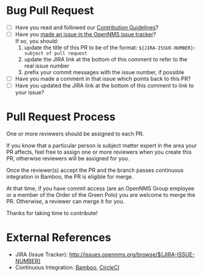 # Bug Pull Request

* [ ] Have you read and followed our [Contribution Guidelines](https://github.com/OpenNMS/opennms/blob/develop/CONTRIBUTING.md)?
* [ ] Have you [made an issue in the OpenNMS issue tracker](https://issues.opennms.org)?<br>If so, you should:
  1. update the title of this PR to be of the format: `${JIRA-ISSUE-NUMBER}: subject of pull request`
  2. update the JIRA link at the bottom of this comment to refer to the real issue number
  3. prefix your commit messages with the issue number, if possible
* [ ] Have you made a comment in that issue which points back to this PR?
* [ ] Have you updated the JIRA link at the bottom of this comment to link to your issue?

# Pull Request Process

One or more reviewers should be assigned to each PR.

If you know that a particular person is subject matter expert in the area your PR affects, feel free to assign one or more reviewers when you create this PR, otherwise reviewers will be assigned for you.

Once the reviewer(s) accept the PR and the branch passes continuous integration in Bamboo, the PR is eligible for merge.

At that time, if you have commit access (are an OpenNMS Group employee or a member of the Order of the Green Polo) you are welcome to merge the PR.
Otherwise, a reviewer can merge it for you.

Thanks for taking time to contribute!

# External References

* JIRA (Issue Tracker): http://issues.opennms.org/browse/${JIRA-ISSUE-NUMBER}
* Continuous Integration: [Bamboo](https://bamboo.opennms.org/), [CircleCI](https://circleci.com/gh/OpenNMS/opennms-js)
